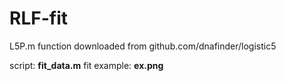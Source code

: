 # RLF-fit

L5P.m function downloaded from github.com/dnafinder/logistic5

script: **fit_data.m**
fit example: **ex.png**
